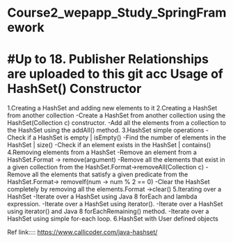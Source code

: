 # Course2_wepapp_Study_SpringFramework
#Up to 18. Publisher Relationships are uploaded to this git acc
Usage of HashSet() Constructor
====================

1.Creating a HashSet and adding new elements to it
2.Creating a HashSet from another collection
	-Create a HashSet from another collection using the HashSet(Collection c) 		constructor.
	-Add all the elements from a collection to the HashSet using the addAll() 		method.
3.HashSet simple operations
	-Check if a HashSet is empty | isEmpty()
	-Find the number of elements in the HashSet | size()
	-Check if an element exists in the HashSet | contains()
4.Removing elements from a HashSet
	-Remove an element from a HashSet.Format -> remove(argument)
	-Remove all the elements that exist in a given collection from the 			HashSet.Format->removeAll(Collection c)
	-Remove all the elements that satisfy a given predicate from the 			HashSet.Format-> removeIf(num -> num % 2 == 0)
	-Clear the HashSet completely by removing all the elements.Format ->clear()
5.Iterating over a HashSet
	-Iterate over a HashSet using Java 8 forEach and lambda expression.
	-Iterate over a HashSet using iterator().
	-Iterate over a HashSet using iterator() and Java 8 forEachRemaining() method.
	-Iterate over a HashSet using simple for-each loop.
6.HashSet with User defined objects


Ref link::::  https://www.callicoder.com/java-hashset/
